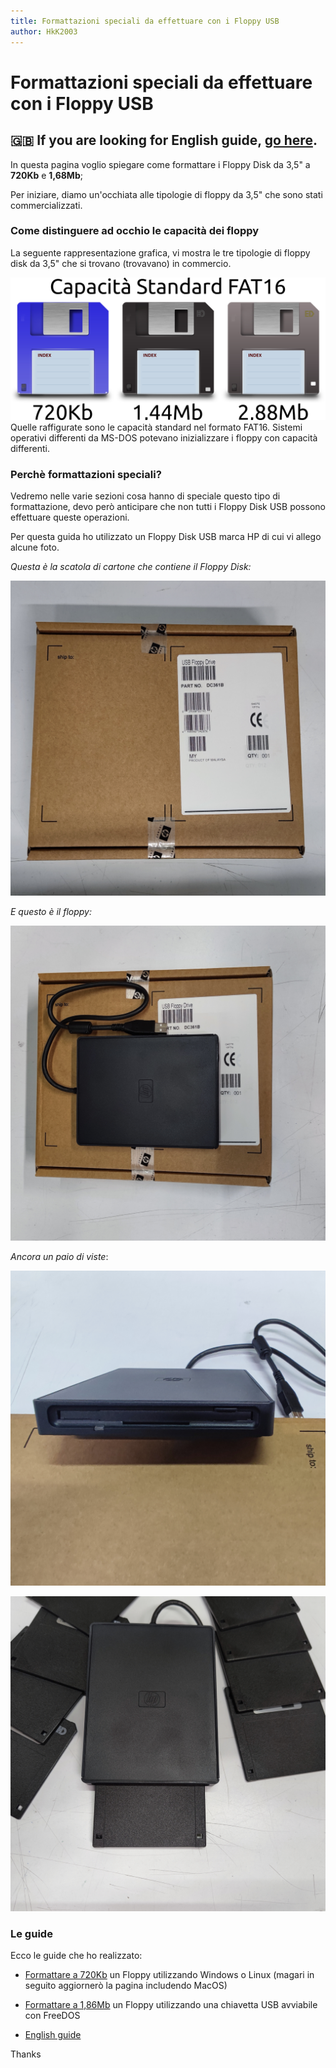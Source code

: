 ```yaml
---
title: Formattazioni speciali da effettuare con i Floppy USB
author: HkK2003
---
```


# Formattazioni speciali da effettuare con i Floppy USB

## 🇬🇧 If you are looking for English guide, [go here](/readme-en.md).

In questa pagina voglio spiegare come formattare i Floppy Disk da 3,5" a **720Kb** e **1,68Mb**;

Per iniziare, diamo un'occhiata alle tipologie di floppy da 3,5" che sono stati commercializzati.

### Come distinguere ad occhio le capacità dei floppy
La seguente rappresentazione grafica, vi mostra le tre tipologie di floppy disk da 3,5" che si trovano (trovavano) in commercio.

![FDD](/assets/it-floppy-35.jpg)
Quelle raffigurate sono le capacità standard nel formato FAT16. Sistemi operativi differenti da MS-DOS potevano inizializzare i floppy con capacità differenti.

### Perchè formattazioni speciali?

Vedremo nelle varie sezioni cosa hanno di speciale questo tipo di formattazione, devo però anticipare che non tutti i Floppy Disk USB possono effettuare queste operazioni.

Per questa guida ho utilizzato un Floppy Disk USB marca HP di cui vi allego alcune foto.

*Questa è la scatola di cartone che contiene il Floppy Disk:*

![Carton Box](assets/IMG_20210914_165558.jpg)

*E questo è il floppy:*

![Floppy](assets/IMG_20210914_165627.jpg)

*Ancora un paio di viste*:

![One](assets/IMG_20210914_165647.jpg)

![Two](assets/IMG_20210914_165741.jpg)

### Le guide

Ecco le guide che ho realizzato:

- [Formattare a 720Kb](/720Kb-it.md) un Floppy utilizzando Windows o Linux (magari in seguito aggiornerò la pagina includendo MacOS)

- [Formattare a 1,86Mb](/168Mb-it.md) un Floppy utilizzando una chiavetta USB avviabile con FreeDOS

- [English guide](/readme-en.md)

Thanks

